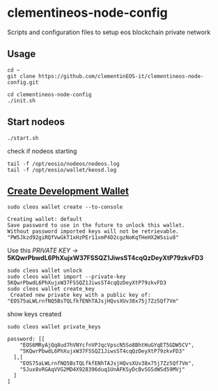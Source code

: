 # clementineos-node-config
Scripts and configuration files to setup eos blockchain private network

## Usage

```
cd ~
git clone https://github.com/clementinEOS-it/clementineos-node-config.git

cd clementineos-node-config
./init.sh

```

## Start nodeos
```
./start.sh
```

check if nodeos starting 

```
tail -f /opt/eosio/nodeos/nodeos.log
tail -f /opt/eosio/wallet/keosd.log
```

## [Create Development Wallet](https://developers.eos.io/welcome/latest/getting-started/development-environment/create-development-wallet)

```
sudo cleos wallet create --to-console

Creating wallet: default
Save password to use in the future to unlock this wallet.
Without password imported keys will not be retrievable.
"PW5Jkzd92giRQfVwGkT1xHzPEr11xmP4D2cgzNoKqTHeHX2WSsiu8"
```
Use this *PRIVATE KEY ->* **5KQwrPbwdL6PhXujxW37FSSQZ1JiwsST4cqQzDeyXtP79zkvFD3**

```
sudo cleos wallet unlock
sudo cleos wallet import --private-key 5KQwrPbwdL6PhXujxW37FSSQZ1JiwsST4cqQzDeyXtP79zkvFD3
sudo cleos wallet create_key
 Created new private key with a public key of: "EOS75aLWLrnfNQ5BsTQLfkfENhTAJsjHQvsXUv38x75j7Zz5Qf7Vm"
```

show keys created 
```
sudo cleos wallet private_keys

password: [[
    "EOS6MRyAjQq8ud7hVNYcfnVPJqcVpscN5So8BhtHuGYqET5GDW5CV",
    "5KQwrPbwdL6PhXujxW37FSSQZ1JiwsST4cqQzDeyXtP79zkvFD3"
  ],[
    "EOS75aLWLrnfNQ5BsTQLfkfENhTAJsjHQvsXUv38x75j7Zz5Qf7Vm",
    "5Jux8vRGAqVVG2MD4X928396duq1UnAFKSyDcBvSGSdWSd59MVj"
  ]
]
```
